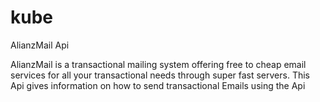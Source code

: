 # kube
AlianzMail Api

AlianzMail is a transactional mailing system offering free to cheap email services for all your transactional needs through super fast servers.
This Api gives information on how to send transactional Emails using the Api

